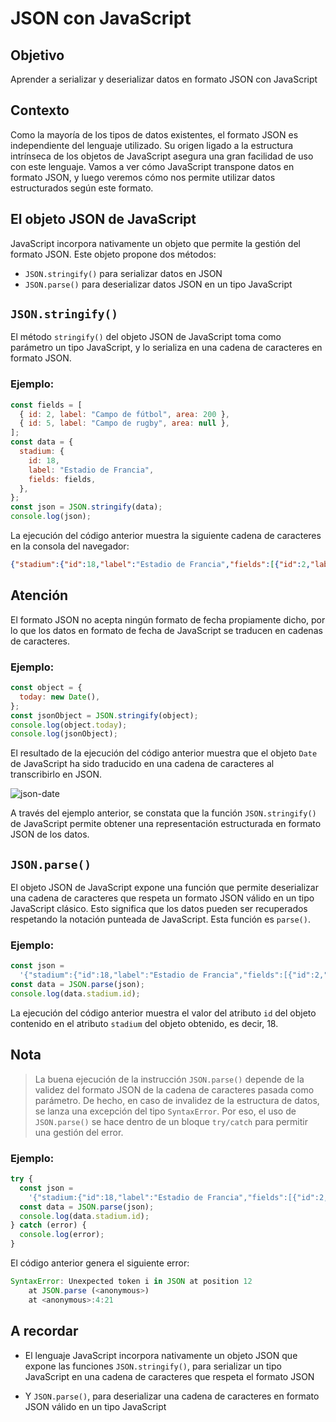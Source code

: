 # JSON con JavaScript

## Objetivo

Aprender a serializar y deserializar datos en formato JSON con JavaScript

## Contexto

Como la mayoría de los tipos de datos existentes, el formato JSON es independiente del lenguaje utilizado. Su origen ligado a la estructura intrínseca de los objetos de JavaScript asegura una gran facilidad de uso con este lenguaje. Vamos a ver cómo JavaScript transpone datos en formato JSON, y luego veremos cómo nos permite utilizar datos estructurados según este formato.

## El objeto JSON de JavaScript

JavaScript incorpora nativamente un objeto que permite la gestión del formato JSON. Este objeto propone dos métodos:

- `JSON.stringify()` para serializar datos en JSON
- `JSON.parse()` para deserializar datos JSON en un tipo JavaScript

## `JSON.stringify()`

El método `stringify()` del objeto JSON de JavaScript toma como parámetro un tipo JavaScript, y lo serializa en una cadena de caracteres en formato JSON.

### Ejemplo:

```javascript
const fields = [
  { id: 2, label: "Campo de fútbol", area: 200 },
  { id: 5, label: "Campo de rugby", area: null },
];
const data = {
  stadium: {
    id: 18,
    label: "Estadio de Francia",
    fields: fields,
  },
};
const json = JSON.stringify(data);
console.log(json);
```

La ejecución del código anterior muestra la siguiente cadena de caracteres en la consola del navegador:

```json
{"stadium":{"id":18,"label":"Estadio de Francia","fields":[{"id":2,"label":"Campo de fútbol","area":200},{"id":5,"label":"Campo de rugby","area":null}]}}
```

## Atención

El formato JSON no acepta ningún formato de fecha propiamente dicho, por lo que los datos en formato de fecha de JavaScript se traducen en cadenas de caracteres.

### Ejemplo:

```javascript
const object = {
  today: new Date(),
};
const jsonObject = JSON.stringify(object);
console.log(object.today);
console.log(jsonObject);
```

El resultado de la ejecución del código anterior muestra que el objeto `Date` de JavaScript ha sido traducido en una cadena de caracteres al transcribirlo en JSON.

![json-date](./03-JSON-con-JS/img/json-date_1.png)

A través del ejemplo anterior, se constata que la función `JSON.stringify()` de JavaScript permite obtener una representación estructurada en formato JSON de los datos.

## `JSON.parse()`

El objeto JSON de JavaScript expone una función que permite deserializar una cadena de caracteres que respeta un formato JSON válido en un tipo JavaScript clásico. Esto significa que los datos pueden ser recuperados respetando la notación punteada de JavaScript. Esta función es `parse()`.

### Ejemplo:

```javascript
const json =
  '{"stadium":{"id":18,"label":"Estadio de Francia","fields":[{"id":2,"label":"Campo de fútbol","area":200},{"id":5,"label":"Campo de rugby","area":null}]}}';
const data = JSON.parse(json);
console.log(data.stadium.id);
```

La ejecución del código anterior muestra el valor del atributo `id` del objeto contenido en el atributo `stadium` del objeto obtenido, es decir, 18.

## Nota

>La buena ejecución de la instrucción `JSON.parse()` depende de la validez del formato JSON de la cadena de caracteres pasada como parámetro. De hecho, en caso de invalidez de la estructura de datos, se lanza una excepción del tipo `SyntaxError`. Por eso, el uso de `JSON.parse()` se hace dentro de un bloque `try/catch` para permitir una gestión del error.

### Ejemplo:

```javascript
try {
  const json =
    '{"stadium:{"id":18,"label":"Estadio de Francia","fields":[{"id":2,"label":"Campo de fútbol","area":200},{"id":5,"label":"Campo de rugby","area":null}]}}';
  const data = JSON.parse(json);
  console.log(data.stadium.id);
} catch (error) {
  console.log(error);
}
```

El código anterior genera el siguiente error:

```javascript
SyntaxError: Unexpected token i in JSON at position 12
    at JSON.parse (<anonymous>)
    at <anonymous>:4:21
```

## A recordar

- El lenguaje JavaScript incorpora nativamente un objeto JSON que expone las funciones `JSON.stringify()`, para serializar un tipo JavaScript en una cadena de caracteres que respeta el formato JSON

- Y `JSON.parse()`, para deserializar una cadena de caracteres en formato JSON válido en un tipo JavaScript
